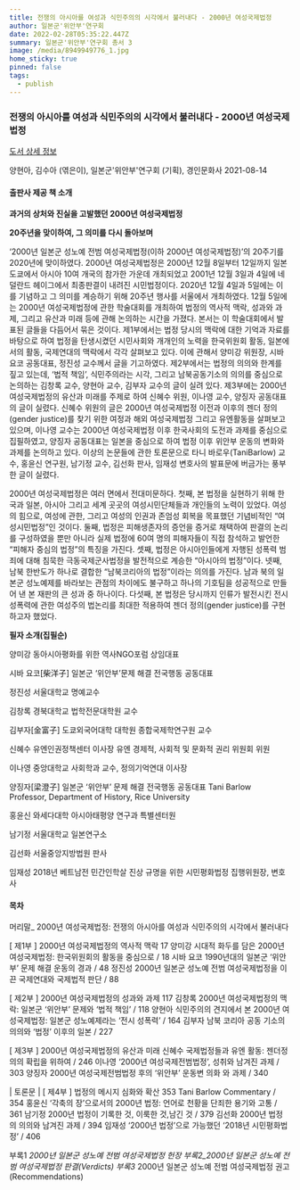 ```yaml
---
title: 전쟁의 아시아를 여성과 식민주의의 시각에서 불러내다 - 2000년 여성국제법정
author: 일본군'위안부'연구회
date: 2022-02-28T05:35:22.447Z
summary: 일본군'위안부'연구회 총서 3
image: /media/8949949776_1.jpg
home_sticky: true
pinned: false
tags:
  - publish
---
```

### 전쟁의 아시아를 여성과 식민주의의 시각에서 불러내다 - 2000년 여성국제법정

[도서 상세 정보 ](https://www.aladin.co.kr/shop/wproduct.aspx?ItemId=279330996&start=slayer)

양현아, 김수아 (엮은이), 일본군'위안부'연구회 (기획), 경인문화사 2021-08-14

#### 출판사 제공 책 소개

**과거의 상처와 진실을 고발했던 2000년 여성국제법정**

**20주년을 맞이하여, 그 의미를 다시 돌아보며**  

‘2000년 일본군 성노예 전범 여성국제법정(이하 2000년 여성국제법정)’의 20주기를 2020년에 맞이하였다. 2000년 여성국제법정은 2000년 12월 8일부터 12일까지 일본 도쿄에서 아시아 10여 개국의 참가한 가운데 개최되었고 2001년 12월 3일과 4일에 네덜란드 헤이그에서 최종판결이 내려진 시민법정이다. 2020년 12월 4일과 5일에는 이를 기념하고 그 의미를 계승하기 위해 20주년 행사를 서울에서 개최하였다. 12월 5일에는 2000년 여성국제법정에 관한 학술대회를 개최하여 법정의 역사적 맥락, 성과와 과제, 그리고 유산과 미래 등에 관해 논의하는 시간을 가졌다.
본서는 이 학술대회에서 발표된 글들을 다듬어서 묶은 것이다. 제1부에서는 법정 당시의 맥락에 대한 기억과 자료를 바탕으로 하여 법정을 탄생시켰던 시민사회와 개개인의 노력을 한국위원회 활동, 일본에서의 활동, 국제연대의 맥락에서 각각 살펴보고 있다. 이에 관해서 양미강 위원장, 시바 요코 공동대표, 정진성 교수께서 글을 기고하였다. 제2부에서는 법정의 의의와 한계를 짚고 있는데, ‘법적 책임’, 식민주의라는 시각, 그리고 남북공동기소의 의의를 중심으로 논의하는 김창록 교수, 양현아 교수, 김부자 교수의 글이 실려 있다. 제3부에는 2000년 여성국제법정의 유산과 미래를 주제로 하여 신혜수 위원, 이나영 교수, 양징자 공동대표의 글이 실렸다. 신혜수 위원의 글은 2000년 여성국제법정 이전과 이후의 젠더 정의(gender justice)를 찾기 위한 여정과 해외 여성국제법정 그리고 유엔활동을 살펴보고 있으며, 이나영 교수는 2000년 여성국제법정 이후 한국사회의 도전과 과제를 중심으로 집필하였고, 양징자 공동대표는 일본을 중심으로 하여 법정 이후 위안부 운동의 변화와 과제를 논의하고 있다. 이상의 논문들에 관한 토론문으로 타니 바로우(TaniBarlow) 교수, 홍윤신 연구원, 남기정 교수, 김선화 판사, 임재성 변호사의 발표문에 버금가는 풍부한 글이 실렸다.


2000년 여성국제법정은 여러 면에서 전대미문하다. 첫째, 본 법정을 실현하기 위해 한국과 일본, 아시아 그리고 세계 곳곳의 여성시민단체들과 개인들의 노력이 있었다. 여성의 힘으로, 여성에 관한, 그리고 여성의 인권과 존엄성 회복을 목표했던 기념비적인 “여성시민법정”인 것이다. 둘째, 법정은 피해생존자의 증언을 증거로 채택하여 판결의 논리를 구성하였을 뿐만 아니라 실제 법정에 60여 명의 피해자들이 직접 참석하고 발언한 “피해자 중심의 법정”의 특징을 가진다. 셋째, 법정은 아시아인들에게 자행된 성폭력 범죄에 대해 침묵한 극동국제군사법정을 발전적으로 계승한 “아시아의 법정”이다. 넷째, 남북 한반도가 하나로 결합한 “남북코리아의 법정”이라는 의의를 가진다. 남과 북의 일본군 성노예제를 바라보는 관점의 차이에도 불구하고 하나의 기호팀을 성공적으로 만들어 낸 본 재판의 큰 성과 중 하나이다. 다섯째, 본 법정은 당시까지 인류가 발전시킨 전시 성폭력에 관한 여성주의 법논리를 최대한 적용하여 젠더 정의(gender justice)를 구현하고자 했었다.



**필자 소개(집필순)**

양미강 동아시아평화를 위한 역사NGO포럼 상임대표


시바 요코\[柴洋子] 일본군 ‘위안부’문제 해결 전국행동 공동대표


정진성 서울대학교 명예교수


김창록 경북대학교 법학전문대학원 교수


김부자\[金富子] 도쿄외국어대학 대학원 종합국제학연구원 교수


신혜수 유엔인권정책센터 이사장 유엔 경제적, 사회적 및 문화적 권리 위원회 위원


이나영 중앙대학교 사회학과 교수, 정의기억연대 이사장


양징자\[梁澄子] 일본군 ‘위안부’ 문제 해결 전국행동 공동대표 Tani Barlow Professor, Department of History, Rice University


홍윤신 와세다대학 아시아태평양 연구과 특별센터원


남기정 서울대학교 일본연구소


김선화 서울중앙지방법원 판사


임재성 2018년 베트남전 민간인학살 진상 규명을 위한 시민평화법정 집행위원장, 변호사

#### 목차

머리말_ 2000년 여성국제법정: 전쟁의 아시아를 여성과 식민주의의 시각에서 불러내다

\[ 제1부 ] 2000년 여성국제법정의 역사적 맥락 17
양미강 시대적 화두를 담은 2000년 여성국제법정:
한국위원회의 활동을 중심으로 / 18
시바 요코 1990년대의 일본군 ‘위안부’
문제 해결 운동의 경과 / 48
정진성 2000년 일본군 성노예 전범 여성국제법정을 이끈
국제연대와 국제법적 판단 / 88

\[ 제2부 ] 2000년 여성국제법정의 성과와 과제 117
김창록 2000년 여성국제법정의 맥락:
일본군 ‘위안부’ 문제와 ‘법적 책임’ / 118
양현아 식민주의의 견지에서 본 2000년 여성국제법정:
일본군 성노예제라는 ‘전시 성폭력’ / 164
김부자 남북 코리아 공동 기소의 의의와
‘법정’ 이후의 일본 / 227

\[ 제3부 ] 2000년 여성국제법정의 유산과 미래
신혜수 국제법정들과 유엔 활동:
젠더정의의 확립을 위하여 / 246
이나영 ‘2000년 여성국제전범법정’,
성취와 남겨진 과제 / 303
양징자 2000년 여성국제전범법정 후의
‘위안부’ 운동변 의화 와 과제 / 340

\| 토론문 |
\[ 제4부 ] 법정의 메시지 심화와 확산 353
Tani Barlow Commentary / 354
홍윤신 ‘각축의 장’으로서의 2000년 법정:
언어로 천황을 단죄한 용기와 고통 / 361
남기정 2000년 법정이 기록한 것, 이룩한 것,남긴 것 / 379
김선화 2000년 법정의 의의와 남겨진 과제 / 394
임재성 ‘2000년 법정’으로 가능했던 ‘2018년 시민평화법정’ / 406

부록1 *2000년 일본군 성노예 전범 여성국제법정 헌장
부록2_2000년 일본군 성노예 전범 여성국제법정 판결(Verdicts)
부록3* 2000년 일본군 성노예 전범 여성국제법정 권고(Recommendations)